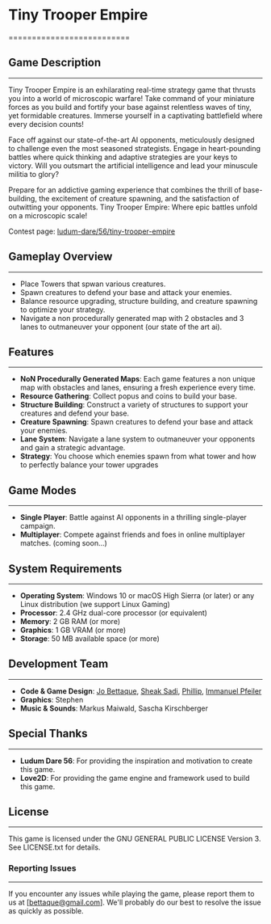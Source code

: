 
[//]: # (> A game about building up a base and have lots of tiny creatures battle it out created during the [Ludum Dare 56]&#40;https://ldjam.com/events/ludum-dare/56&#41;. )

[//]: # ()
[//]: # (In ###, you have to carefully balance between building new structures and upgrading them, while also spawning creatures to defend your base. The enemy is doing the same - may the better stategist win!)

# Tiny Trooper Empire
==========================

## Game Description
---------------

Tiny Trooper Empire is an exhilarating real-time strategy game that thrusts you into a world of microscopic warfare! Take command of your miniature forces as you build and fortify your base against relentless waves of tiny, yet formidable creatures. Immerse yourself in a captivating battlefield where every decision counts!

Face off against our state-of-the-art AI opponents, meticulously designed to challenge even the most seasoned strategists. Engage in heart-pounding battles where quick thinking and adaptive strategies are your keys to victory. Will you outsmart the artificial intelligence and lead your minuscule militia to glory?

Prepare for an addictive gaming experience that combines the thrill of base-building, the excitement of creature spawning, and the satisfaction of outwitting your opponents. Tiny Trooper Empire: Where epic battles unfold on a microscopic scale!

Contest page: [ludum-dare/56/tiny-trooper-empire](https://ldjam.com/events/ludum-dare/56/tiny-trooper-empire)

## Gameplay Overview
-----------------

* Place Towers that spwan various creatures.
* Spawn creatures to defend your base and attack your enemies.
* Balance resource upgrading, structure building, and creature spawning to optimize your strategy.
* Navigate a non procedurally generated map with 2 obstacles and 3 lanes to outmaneuver your opponent (our state of the art ai).

## Features
--------

* **NoN Procedurally Generated Maps**: Each game features a non unique map with obstacles and lanes, ensuring a fresh experience every time.
* **Resource Gathering**: Collect popus and coins to build your base.
* **Structure Building**: Construct a variety of structures to support your creatures and defend your base.
* **Creature Spawning**: Spawn creatures to defend your base and attack your enemies.
* **Lane System**: Navigate a lane system to outmaneuver your opponents and gain a strategic advantage.
* **Strategy**: You choose which enemies spawn from what tower and how to perfectly balance your tower upgrades

## Game Modes
------------

* **Single Player**: Battle against AI opponents in a thrilling single-player campaign.
* **Multiplayer**: Compete against friends and foes in online multiplayer matches. (coming soon...)

## System Requirements
-------------------

* **Operating System**: Windows 10 or macOS High Sierra (or later) or any Linux distribution (we support Linux Gaming)
* **Processor**: 2.4 GHz dual-core processor (or equivalent)
* **Memory**: 2 GB RAM (or more)
* **Graphics**: 1 GB VRAM (or more)
* **Storage**: 50 MB available space (or more)

## Development Team
-----------------

* **Code & Game Design**: [Jo Bettaque](https://github.com/jbettaque), [Sheak Sadi](https://github.com/sheaksadi), [Phillip](https://github.com/pkottsiepe), [Immanuel Pfeiler](https://github.com/immihtw)
* **Graphics**: Stephen
* **Music & Sounds**: Markus Maiwald, Sascha Kirschberger

## Special Thanks
--------------

* **Ludum Dare 56**: For providing the inspiration and motivation to create this game.
* **Love2D**: For providing the game engine and framework used to build this game.

## License
-------

This game is licensed under the GNU GENERAL PUBLIC LICENSE Version 3. See LICENSE.txt for details.

### Reporting Issues
-----------------

If you encounter any issues while playing the game, please report them to us at [bettaque@gmail.com]. We'll probably do our best to resolve the issue as quickly as possible.
